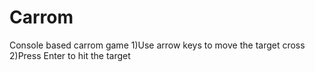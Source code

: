 # Carrom
Console based carrom game
1)Use arrow keys to move the target cross
2)Press Enter to hit the target
